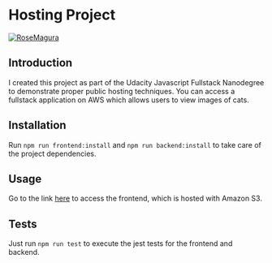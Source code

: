 # Hosting Project

[![RoseMagura](https://circleci.com/gh/RoseMagura/HostingProject.svg?style=svg)](https://app.circleci.com/pipelines/github/RoseMagura/HostingProject)

## Introduction

I created this project as part of the Udacity Javascript Fullstack
Nanodegree to demonstrate proper public hosting techniques. You
can access a fullstack application on AWS which allows users to view
images of cats.

## Installation

Run `npm run frontend:install` and 
`npm run backend:install` to take care of the project dependencies. 

## Usage

Go to the link [here]() to access the frontend, which is hosted with 
Amazon S3.

## Tests

Just run `npm run test` to execute the jest tests for the frontend
and backend. 